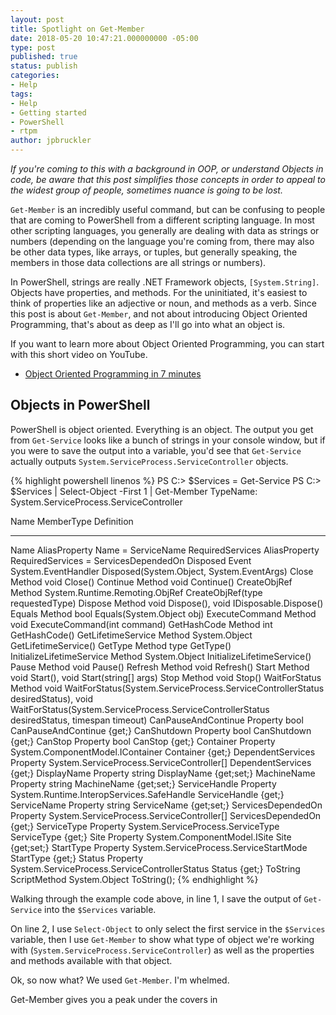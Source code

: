 ```yaml
---
layout: post
title: Spotlight on Get-Member
date: 2018-05-20 10:47:21.000000000 -05:00
type: post
published: true
status: publish
categories:
- Help
tags:
- Help
- Getting started
- PowerShell
- rtpm
author: jpbruckler
---
```


_If you're coming to this with a background in OOP, or understand Objects in code, be aware that
this post simplifies those concepts in order to appeal to the widest group of people, sometimes
nuance is going to be lost._

`Get-Member` is an incredibly useful command, but can be confusing to people that are coming to
PowerShell from a different scripting language. In most other scripting languages, you generally
are dealing with data as strings or numbers (depending on the language you're coming from, there
may also be other data types, like arrays, or tuples, but generally speaking, the members in those
data collections are all strings or numbers).

In PowerShell, strings are really .NET Framework objects, `[System.String]`. Objects have properties,
and methods. For the uninitiated, it's easiest to think of properties like an adjective or noun, and
methods as a verb. Since this post is about `Get-Member`, and not about introducing Object Oriented
Programming, that's about as deep as I'll go into what an object is.

If you want to learn more about Object Oriented Programming, you can start with this short video on
YouTube.

* [Object Oriented Programming in 7 minutes](https://www.youtube.com/watch?v=pTB0EiLXUC8)

## Objects in PowerShell

PowerShell is object oriented. Everything is an object. The output you get from `Get-Service` looks
like a bunch of strings in your console window, but if you were to save the output into a variable,
you'd see that `Get-Service` actually outputs `System.ServiceProcess.ServiceController` objects.

{% highlight powershell linenos %}
PS C:\> $Services = Get-Service
PS C:\> $Services | Select-Object -First 1 | Get-Member
   TypeName: System.ServiceProcess.ServiceController

Name                      MemberType    Definition
----                      ----------    ----------
Name                      AliasProperty Name = ServiceName
RequiredServices          AliasProperty RequiredServices = ServicesDependedOn
Disposed                  Event         System.EventHandler Disposed(System.Object, System.EventArgs)
Close                     Method        void Close()
Continue                  Method        void Continue()
CreateObjRef              Method        System.Runtime.Remoting.ObjRef CreateObjRef(type requestedType)
Dispose                   Method        void Dispose(), void IDisposable.Dispose()
Equals                    Method        bool Equals(System.Object obj)
ExecuteCommand            Method        void ExecuteCommand(int command)
GetHashCode               Method        int GetHashCode()
GetLifetimeService        Method        System.Object GetLifetimeService()
GetType                   Method        type GetType()
InitializeLifetimeService Method        System.Object InitializeLifetimeService()
Pause                     Method        void Pause()
Refresh                   Method        void Refresh()
Start                     Method        void Start(), void Start(string[] args)
Stop                      Method        void Stop()
WaitForStatus             Method        void WaitForStatus(System.ServiceProcess.ServiceControllerStatus desiredStatus), void WaitForStatus(System.ServiceProcess.ServiceControllerStatus desiredStatus, timespan timeout)
CanPauseAndContinue       Property      bool CanPauseAndContinue {get;}
CanShutdown               Property      bool CanShutdown {get;}
CanStop                   Property      bool CanStop {get;}
Container                 Property      System.ComponentModel.IContainer Container {get;}
DependentServices         Property      System.ServiceProcess.ServiceController[] DependentServices {get;}
DisplayName               Property      string DisplayName {get;set;}
MachineName               Property      string MachineName {get;set;}
ServiceHandle             Property      System.Runtime.InteropServices.SafeHandle ServiceHandle {get;}
ServiceName               Property      string ServiceName {get;set;}
ServicesDependedOn        Property      System.ServiceProcess.ServiceController[] ServicesDependedOn {get;}
ServiceType               Property      System.ServiceProcess.ServiceType ServiceType {get;}
Site                      Property      System.ComponentModel.ISite Site {get;set;}
StartType                 Property      System.ServiceProcess.ServiceStartMode StartType {get;}
Status                    Property      System.ServiceProcess.ServiceControllerStatus Status {get;}
ToString                  ScriptMethod  System.Object ToString();
{% endhighlight %}

Walking through the example code above, in line 1, I save the output of `Get-Service` into the
`$Services` variable.

On line 2, I use `Select-Object` to only select the first service in the `$Services` variable,
then I use `Get-Member` to show what type of object we're working with (`System.ServiceProcess.ServiceController`)
as well as the properties and methods available with that object.

Ok, so now what? We used `Get-Member`. I'm whelmed.

Get-Member gives you a peak under the covers in